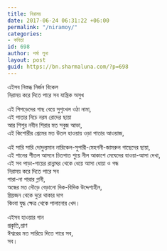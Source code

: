 ```yaml
---
title: নিরাময়
date: 2017-06-24 06:31:22 +06:00
permalink: "/niramoy/"
categories:
- কবিতা
id: 698
author: শর্মা লুনা
layout: post
guid: https://bn.sharmaluna.com/?p=698
---
```


এইসব নিস্তব্ধ নির্জন বিকেল  
নিরাময় করে দিতে পারে সব যান্ত্রিক অসুখ

এই পিপড়েদের গাছ বেয়ে সুশৃংখল ওঠা নামা,  
এই পাতার নিচে নরম রোদের ছায়া  
আর শিশুর নবীন শিরার মত সবুজ আভা,  
এই কিশোরীর প্রেমের মত উতল হাওয়ায় ওড়া পাতার আওয়াজ,

এই সারি সারি দোদুল্যমান নারিকেল-সুপারী-মেহগনী-জামরুল গাছেদের ছায়া,  
এই শানের শীতল আসনে চিতপাত শুয়ে নীল আকাশে মেঘেদের যাওয়া-আসা দেখা,  
এই সব পাড়া-গায়ের রান্নাঘর থেকে ধেয়ে আসা ধোয়া ও গন্ধ  
নিরাময় করে দিতে পারে সব  
পারা-না পারার গ্লানী,  
অন্ধের মত দৌড়ে বেড়ানো দিক-বিদিক উদ্দেশ্যহীন,  
প্রিয়জন থেকে দুরে থাকার দাগ  
কিংবা যুদ্ধ ক্ষেত্র থেকে পালানোর খেদ।

এইসব হাওয়ার গান  
প্রকৃতি,প্রাণ  
ঈশ্বরের মত সারিয়ে দিতে পারে সব,  
সব।